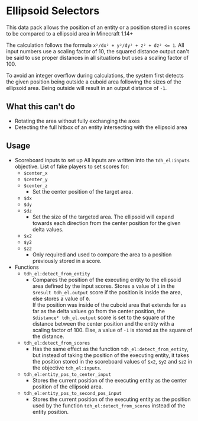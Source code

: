 # Ellipsoid Selectors
This data pack allows the position of an entity or a position stored in scores to be compared to a ellipsoid area in Minecraft 1.14+

The calculation follows the formula `x²/dx² + y²/dy² + z² + dz² <= 1`.
All input numbers use a scaling factor of 10, the squared distance output can't be said to use proper distances in all situations but uses a scaling factor of 100.

To avoid an integer overflow during calculations, the system first detects the given position being outside a cuboid area following the sizes of the ellipsoid area. Being outside will result in an output distance of `-1`.
## What this can't do
* Rotating the area without fully exchanging the axes
* Detecting the full hitbox of an entity intersecting with the ellipsoid area
## Usage
* Scoreboard inputs to set up
  All inputs are written into the `tdh_el:inputs` objective.
  List of fake players to set scores for:
  * `$center_x`
  * `$center_y`
  * `$center_z`
    * Set the center position of the target area.
  * `$dx`
  * `$dy`
  * `$dz`
    * Set the size of the targeted area. The ellipsoid will expand towards each direction from the center position for the given delta values.
  * `$x2`
  * `$y2`
  * `$z2`
    * Only required and used to compare the area to a position previously stored in a score.
* Functions
  * `tdh_el:detect_from_entity`
    * Compares the position of the executing entity to the ellipsoid area defined by the input scores.
      Stores a value of `1` in the `$result tdh_el.output` score if the position is inside the area, else stores a value of `0`.  
      If the position was inside of the cuboid area that extends for as far as the delta values go from the center position, the `$distance² tdh_el.output` score is set to the square of the distance between the center position and the entity with a scaling factor of 100. Else, a value of `-1` is stored as the square of the distance.
  * `tdh_el:detect_from_scores`
    * Has the same effect as the function `tdh_el:detect_from_entity`, but instead of taking the position of the executing entity, it takes the position stored in the scoreboard values of `$x2`, `$y2` and `$z2` in the objective `tdh_el:inputs`.
  * `tdh_el:entity_pos_to_center_input`
    * Stores the current position of the executing entity as the center position of the ellipsoid area.
  * `tdh_el:entity_pos_to_second_pos_input`
    * Stores the current position of the executing entity as the position used by the function `tdh_el:detect_from_scores` instead of the entity position.
